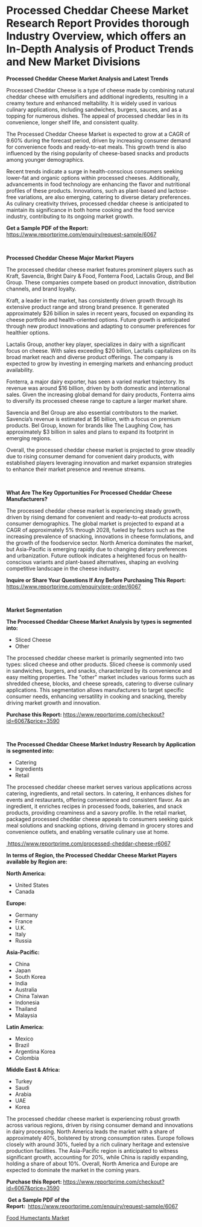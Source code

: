 <p><h1>Processed Cheddar Cheese Market Research Report Provides thorough Industry Overview, which offers an In-Depth Analysis of Product Trends and New Market Divisions</h1></p><p><strong>Processed Cheddar Cheese Market Analysis and Latest Trends</strong></p>
<p><p>Processed Cheddar Cheese is a type of cheese made by combining natural cheddar cheese with emulsifiers and additional ingredients, resulting in a creamy texture and enhanced meltability. It is widely used in various culinary applications, including sandwiches, burgers, sauces, and as a topping for numerous dishes. The appeal of processed cheddar lies in its convenience, longer shelf life, and consistent quality.</p><p>The Processed Cheddar Cheese Market is expected to grow at a CAGR of 9.60% during the forecast period, driven by increasing consumer demand for convenience foods and ready-to-eat meals. This growth trend is also influenced by the rising popularity of cheese-based snacks and products among younger demographics.</p><p>Recent trends indicate a surge in health-conscious consumers seeking lower-fat and organic options within processed cheeses. Additionally, advancements in food technology are enhancing the flavor and nutritional profiles of these products. Innovations, such as plant-based and lactose-free variations, are also emerging, catering to diverse dietary preferences. As culinary creativity thrives, processed cheddar cheese is anticipated to maintain its significance in both home cooking and the food service industry, contributing to its ongoing market growth.</p></p>
<p><strong>Get a Sample PDF of the Report:&nbsp;</strong> <a href="https://www.reportprime.com/enquiry/request-sample/6067?utm_campaign=3136&utm_medium=2&utm_source=Github&utm_content=ia&utm_term=19032025&utm_id=processed-cheddar-cheese">https://www.reportprime.com/enquiry/request-sample/6067</a></p>
<p>&nbsp;</p>
<p><strong>Processed Cheddar Cheese Major Market Players</strong></p>
<p><p>The processed cheddar cheese market features prominent players such as Kraft, Savencia, Bright Dairy & Food, Fonterra Food, Lactalis Group, and Bel Group. These companies compete based on product innovation, distribution channels, and brand loyalty.</p><p>Kraft, a leader in the market, has consistently driven growth through its extensive product range and strong brand presence. It generated approximately $26 billion in sales in recent years, focused on expanding its cheese portfolio and health-oriented options. Future growth is anticipated through new product innovations and adapting to consumer preferences for healthier options.</p><p>Lactalis Group, another key player, specializes in dairy with a significant focus on cheese. With sales exceeding $20 billion, Lactalis capitalizes on its broad market reach and diverse product offerings. The company is expected to grow by investing in emerging markets and enhancing product availability.</p><p>Fonterra, a major dairy exporter, has seen a varied market trajectory. Its revenue was around $16 billion, driven by both domestic and international sales. Given the increasing global demand for dairy products, Fonterra aims to diversify its processed cheese range to capture a larger market share.</p><p>Savencia and Bel Group are also essential contributors to the market. Savencia’s revenue is estimated at $6 billion, with a focus on premium products. Bel Group, known for brands like The Laughing Cow, has approximately $3 billion in sales and plans to expand its footprint in emerging regions.</p><p>Overall, the processed cheddar cheese market is projected to grow steadily due to rising consumer demand for convenient dairy products, with established players leveraging innovation and market expansion strategies to enhance their market presence and revenue streams.</p></p>
<p>&nbsp;</p>
<p><strong>What Are The Key Opportunities For Processed Cheddar Cheese Manufacturers?</strong></p>
<p><p>The processed cheddar cheese market is experiencing steady growth, driven by rising demand for convenient and ready-to-eat products across consumer demographics. The global market is projected to expand at a CAGR of approximately 5% through 2028, fueled by factors such as the increasing prevalence of snacking, innovations in cheese formulations, and the growth of the foodservice sector. North America dominates the market, but Asia-Pacific is emerging rapidly due to changing dietary preferences and urbanization. Future outlook indicates a heightened focus on health-conscious variants and plant-based alternatives, shaping an evolving competitive landscape in the cheese industry.</p></p>
<p><strong>Inquire or Share Your Questions If Any Before Purchasing This Report:</strong> <a href="https://www.reportprime.com/enquiry/pre-order/6067?utm_campaign=3136&utm_medium=2&utm_source=Github&utm_content=ia&utm_term=19032025&utm_id=processed-cheddar-cheese">https://www.reportprime.com/enquiry/pre-order/6067</a></p>
<p>&nbsp;</p>
<p><strong>Market Segmentation</strong></p>
<p><strong>The Processed Cheddar Cheese Market Analysis by types is segmented into:</strong></p>
<p><ul><li>Sliced Cheese</li><li>Other</li></ul></p>
<p><p>The processed cheddar cheese market is primarily segmented into two types: sliced cheese and other products. Sliced cheese is commonly used in sandwiches, burgers, and snacks, characterized by its convenience and easy melting properties. The "other" market includes various forms such as shredded cheese, blocks, and cheese spreads, catering to diverse culinary applications. This segmentation allows manufacturers to target specific consumer needs, enhancing versatility in cooking and snacking, thereby driving market growth and innovation.</p></p>
<p><strong>Purchase this Report:&nbsp;</strong><a href="https://www.reportprime.com/checkout?id=6067&price=3590&utm_campaign=3136&utm_medium=2&utm_source=Github&utm_content=ia&utm_term=19032025&utm_id=processed-cheddar-cheese">https://www.reportprime.com/checkout?id=6067&price=3590</a></p>
<p>&nbsp;</p>
<p><strong>The Processed Cheddar Cheese Market Industry Research by Application is segmented into:</strong></p>
<p><ul><li>Catering</li><li>Ingredients</li><li>Retail</li></ul></p>
<p><p>The processed cheddar cheese market serves various applications across catering, ingredients, and retail sectors. In catering, it enhances dishes for events and restaurants, offering convenience and consistent flavor. As an ingredient, it enriches recipes in processed foods, bakeries, and snack products, providing creaminess and a savory profile. In the retail market, packaged processed cheddar cheese appeals to consumers seeking quick meal solutions and snacking options, driving demand in grocery stores and convenience outlets, and enabling versatile culinary use at home.</p></p>
<p><a href="https://www.reportprime.com/processed-cheddar-cheese-r6067?utm_campaign=3136&utm_medium=2&utm_source=Github&utm_content=ia&utm_term=19032025&utm_id=processed-cheddar-cheese">&nbsp;https://www.reportprime.com/processed-cheddar-cheese-r6067</a></p>
<p><strong>In terms of Region, the Processed Cheddar Cheese Market Players available by Region are:</strong></p>
<p>
    <p> <strong> North America: </strong>
        <ul>
            <li>United States</li>
            <li>Canada</li>
        </ul>
        </p> 
    <p> <strong> Europe: </strong>
        <ul>
            <li>Germany</li>
            <li>France</li>
            <li>U.K.</li>
            <li>Italy</li>
            <li>Russia</li>
        </ul>
        </p> 
    <p> <strong> Asia-Pacific: </strong>
        <ul>
            <li>China</li>
            <li>Japan</li>
            <li>South Korea</li>
            <li>India</li>
            <li>Australia</li>
            <li>China Taiwan</li>
            <li>Indonesia</li>
            <li>Thailand</li>
            <li>Malaysia</li>
        </ul>
        </p> 
    <p> <strong> Latin America: </strong>
        <ul>
            <li>Mexico</li>
            <li>Brazil</li>
            <li>Argentina Korea</li>
            <li>Colombia</li>
        </ul>
        </p> 
    <p> <strong> Middle East & Africa: </strong>
        <ul>
            <li>Turkey</li>
            <li>Saudi</li>
            <li>Arabia</li>
            <li>UAE</li>
            <li>Korea</li>
        </ul>
    </p>
    </p>
<p><p>The processed cheddar cheese market is experiencing robust growth across various regions, driven by rising consumer demand and innovations in dairy processing. North America leads the market with a share of approximately 40%, bolstered by strong consumption rates. Europe follows closely with around 30%, fueled by a rich culinary heritage and extensive production facilities. The Asia-Pacific region is anticipated to witness significant growth, accounting for 20%, while China is rapidly expanding, holding a share of about 10%. Overall, North America and Europe are expected to dominate the market in the coming years.</p></p>
<p><strong>Purchase this Report: </strong><a href="https://www.reportprime.com/checkout?id=6067&price=3590&utm_campaign=3136&utm_medium=2&utm_source=Github&utm_content=ia&utm_term=19032025&utm_id=processed-cheddar-cheese">https://www.reportprime.com/checkout?id=6067&price=3590</a></p>
<p>&nbsp;<strong>Get a Sample PDF of the Report:&nbsp;&nbsp;</strong><a href="https://www.reportprime.com/enquiry/request-sample/6067?utm_campaign=3136&utm_medium=2&utm_source=Github&utm_content=ia&utm_term=19032025&utm_id=processed-cheddar-cheese">https://www.reportprime.com/enquiry/request-sample/6067</a></p>
<p><strong></strong></p>
<p><p><a href="https://github.com/kaqiewan/Market-Research-Report-List-1/blob/main/food-humectants-market.md?utm_campaign=3136&utm_medium=2&utm_source=Github&utm_content=ia&utm_term=19032025&utm_id=processed-cheddar-cheese">Food Humectants Market</a></p></p>